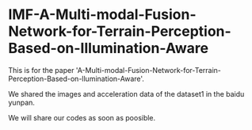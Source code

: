 # IMF-A-Multi-modal-Fusion-Network-for-Terrain-Perception-Based-on-Illumination-Aware

This is for the paper 'A-Multi-modal-Fusion-Network-for-Terrain-Perception-Based-on-llumination-Aware'.

We shared the images and acceleration data of the dataset1 in the baidu yunpan.

We will share our codes as soon as poosible.
